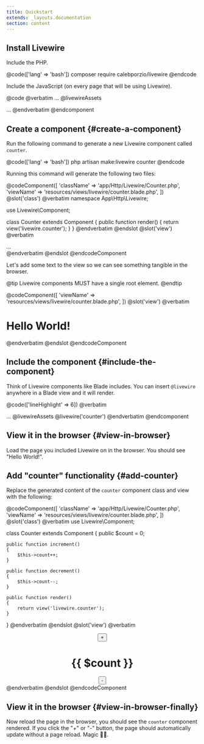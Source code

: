 ```yaml
---
title: Quickstart
extends: _layouts.documentation
section: content
---
```


## Install Livewire

Include the PHP.

@code(['lang' => 'bash'])
composer require calebporzio/livewire
@endcode

Include the JavaScript (on every page that will be using Livewire).

@code
@verbatim
    ...
    @livewireAssets
</head>
<body>
    ...
</body>
</html>
@endverbatim
@endcomponent

## Create a component {#create-a-component}

Run the following command to generate a new Livewire component called `counter`.

@code(['lang' => 'bash'])
php artisan make:livewire counter
@endcode

Running this command will generate the following two files:

@codeComponent([
    'className' => 'app/Http/Livewire/Counter.php',
    'viewName' => 'resources/views/livewire/counter.blade.php',
])
@slot('class')
@verbatim
namespace App\Http\Livewire;

use Livewire\Component;

class Counter extends Component
{
    public function render()
    {
        return view('livewire.counter');
    }
}
@endverbatim
@endslot
@slot('view')
@verbatim
<div>
    ...
</div>
@endverbatim
@endslot
@endcodeComponent

Let's add some text to the view so we can see something tangible in the browser.

@tip
Livewire components MUST have a single root element.
@endtip

@codeComponent([
    'viewName' => 'resources/views/livewire/counter.blade.php',
])
@slot('view')
@verbatim
<div>
    <h1>Hello World!</h1>
</div>
@endverbatim
@endslot
@endcodeComponent

## Include the component {#include-the-component}
Think of Livewire components like Blade includes. You can insert `@livewire` anywhere in a Blade view and it will render.

@code(['lineHighlight' => 6])
@verbatim
<head>
    ...
    @livewireAssets
</head>
<body>
    @livewire('counter')
</body>
</html>
@endverbatim
@endcomponent

## View it in the browser {#view-in-browser}

Load the page you included Livewire on in the browser. You should see "Hello World!".

## Add "counter" functionality {#add-counter}

Replace the generated content of the `counter` component class and view with the following:

@codeComponent([
    'className' => 'app/Http/Livewire/Counter.php',
    'viewName' => 'resources/views/livewire/counter.blade.php',
])
@slot('class')
@verbatim
use Livewire\Component;

class Counter extends Component
{
    public $count = 0;

    public function increment()
    {
        $this->count++;
    }

    public function decrement()
    {
        $this->count--;
    }

    public function render()
    {
        return view('livewire.counter');
    }
}
@endverbatim
@endslot
@slot('view')
@verbatim
<div style="text-align: center">
    <button wire:click="increment">+</button>
    <h1>{{ $count }}</h1>
    <button wire:click="decrement">-</button>
</div>
@endverbatim
@endslot
@endcodeComponent

## View it in the browser {#view-in-browser-finally}

Now reload the page in the browser, you should see the `counter` component rendered. If you click the "+" or "-" button, the page should automatically update without a page reload. Magic 🧙‍♂.️
